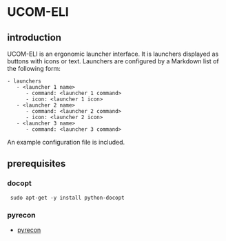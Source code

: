 # UCOM-ELI

## introduction

UCOM-ELI is an ergonomic launcher interface. It is launchers displayed as buttons with icons or text. Launchers are configured by a Markdown list of the following form:

    - launchers
       - <launcher 1 name>
          - command: <launcher 1 command>
          - icon: <launcher 1 icon>
       - <launcher 2 name>
          - command: <launcher 2 command>
          - icon: <launcher 2 icon>
       - <launcher 3 name>
          - command: <launcher 3 command>

An example configuration file is included.

## prerequisites

### docopt

     sudo apt-get -y install python-docopt

### pyrecon

- [pyrecon](https://github.com/wdbm/pyrecon)
